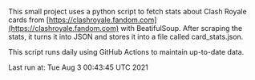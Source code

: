 This small project uses a python script to fetch stats about Clash Royale cards from [https://clashroyale.fandom.com](https://clashroyale.fandom.com) with BeatifulSoup. After scraping the stats, it turns it into JSON and stores it into a file called card_stats.json.

This script runs daily using GitHub Actions to maintain up-to-date data.

Last run at: Tue Aug 3 00:43:45 UTC 2021
